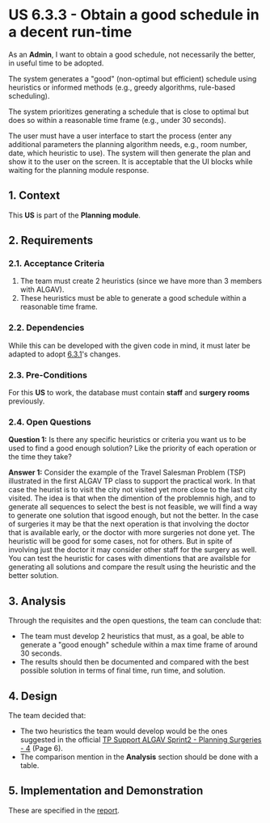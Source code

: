 # US 6.3.3 - Obtain a good schedule in a decent run-time

As an **Admin**, I want to obtain a good schedule, not necessarily the better, in useful time to be adopted.

The system generates a "good" (non-optimal but efficient) schedule using heuristics or informed methods (e.g., greedy algorithms, rule-based scheduling).

The system prioritizes generating a schedule that is close to optimal but does so within a reasonable time frame (e.g., under 30 seconds).

The user must have a user interface to start the process (enter any additional parameters the planning algorithm needs, e.g., room number, date, which heuristic to use). The system will then generate the plan and show it to the user on the screen. It is acceptable that the UI blocks while waiting for the planning module response.

## 1. Context

This **US** is part of the **Planning module**.

## 2. Requirements

### 2.1. Acceptance Criteria

1. The team must create 2 heuristics (since we have more than 3 members with ALGAV).
2. These heuristics must be able to generate a good schedule within a reasonable time frame.

### 2.2. Dependencies

While this can be developed with the given code in mind, it must later be adapted to adopt [6.3.1](../6-3-1/readme.md)'s changes.

### 2.3. Pre-Conditions

For this **US** to work, the database must contain **staff** and **surgery rooms** previously.

### 2.4. Open Questions

**Question 1:** Is there any specific heuristics or criteria you want us to be used to find a good enough solution? Like the priority of each operation or the time they take?

**Answer 1:** 
Consider the example of the Travel Salesman Problem (TSP) illustrated in the first ALGAV TP class to support the practical work. In that case the heurist is to visit the city not visited yet more close to the last city visited. The idea is that when the dimention of the problemnis high, and to generate all sequences to select the best is not feasible, we will find a way to generate one solution that isgood enough, but not the better.
In the case of surgeries it may be that the next operation is that involving the doctor that is available early, or the doctor with more surgeries not done yet. The heuristic will be good for some cases, not for others.
But in spite of involving just the doctor it may consider other staff for the surgery as well.
You can test the heuristic for cases with dimentions that are availsble for generating all solutions and compare the result using the heuristic and the better solution.

## 3. Analysis

Through the requisites and the open questions, the team can conclude that:
* The team must develop 2 heuristics that must, as a goal, be able to generate a "good enough" schedule within a max time frame of around 30 seconds.
* The results should then be documented and compared with the best possible solution in terms of final time, run time, and solution.

## 4. Design

The team decided that: 
* The two heuristics the team would develop would be the ones suggested in the official [TP Support ALGAV Sprint2 - Planning Surgeries - 4](https://moodle.isep.ipp.pt/pluginfile.php/424620/mod_resource/content/2/TP%20Support%20ALGAV%20Sprint2%20-%20Planning%20Surgeries%20-%204.pdf) (Page 6).
* The comparison mention in the **Analysis** section should be done with a table.

## 5. Implementation and Demonstration

These are specified in the [report](../6-3-1/report.pdf).